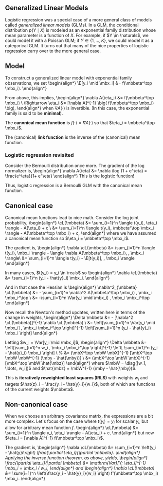 ## Generalized Linear Models
    
Logistic regression was a special case of a more general class of models called _generalized linear models_ (GLMs). In a GLM, the conditional distribution $p(Y \mid X)$ is modeled as an exponential family distribution whose mean parameter is a function of $X$. For example, if $Y \in \naturals$, we could model it with a Poisson GLM; if $Y \in \{1,\ldots,K\}$, we could model it as a categorical GLM. It turns out that many of the nice properties of logistic regression carry over to the more general case.

## Model
To construct a generalized linear model with exponential family observations, we set 
\begin{align*}
    \E[y_i \mid \mbx_i] &= f(\mbbeta^\top \mbx_i).
\end{align*}
    
From above, this implies,
\begin{align*}
    \nabla A(\eta_i) &= f(\mbbeta^\top \mbx_i) \\
    \Rightarrow \eta_i &= [\nabla A]^{-1} \big( f(\mbbeta^\top \mbx_i) \big),
\end{align*}
when $\nabla A(\cdot)$ is invertible. (In this case, the exponential family is said to be **minimal**).
    
The **canonical mean function** is $f(\cdot) = \nabla A(\cdot)$ so that $\eta_i = \mbbeta^\top \mbx_i$.
    
The (canonical) **link function** is the inverse of the (canonical) mean function.

    
### Logistic regression revisited
Consider the Bernoulli distribution once more. The gradient of the log normalizer is,
\begin{align*}
    \nabla A(\eta) &= \nabla \log (1 + e^\eta) 
    = \frac{e^\eta}{1+ e^\eta}
\end{align*}
This is the logistic function!

Thus, logistic regression is a Bernoulli GLM with the canonical mean function.


## Canonical case

Canonical mean functions lead to nice math. Consider the log joint probability,
\begin{align*}
    \cL(\mbbeta) 
    &= \sum_{i=1}^n \langle t(y_i), \eta_i \rangle - A(\eta_i)  + c \\
    &= \sum_{i=1}^n \langle t(y_i), \mbbeta^\top \mbx_i \rangle - A(\mbbeta^\top \mbx_i) + c,
\end{align*}
where we have assumed a canonical mean function so $\eta_i = \mbbeta^\top \mbx_i$.

The gradient is,
\begin{align*}
    \nabla \cL(\mbbeta) 
    &= \sum_{i=1}^n \langle t(y_i), \mbx_i \rangle - \langle \nabla A(\mbbeta^\top \mbx_i), \, \mbx_i \rangle\\
    &= \sum_{i=1}^n \langle t(y_i) - \E[t(y_i)], \, \mbx_i \rangle
\end{align*}

In many cases, $t(y_i) = y_i \in \reals$ so
\begin{align*}
    \nabla \cL(\mbbeta) 
    &= \sum_{i=1}^n (y_i - \hat{y}_i) \mbx_i.
\end{align*}

And in that case the Hessian is
\begin{align*}
    \nabla^2_{\mbbeta} \cL(\mbbeta) 
    &= - \sum_{i=1}^n \nabla^2 A(\mbbeta^\top \mbx_i) \, \mbx_i \mbx_i^\top \\
    &= -\sum_{i=1}^n \Var[y_i \mid \mbx_i] \, \mbx_i \mbx_i^\top
\end{align*}

Now recall the Newton's method updates, written here in terms of the change in weights,
\begin{align*}
    \Delta \mbbeta &= - [\nabla^2 \cL(\mbbeta)]^{-1} \nabla \cL(\mbbeta) \\
    &= \left[\sum_{i=1}^n \Var[y_i \mid \mbx_i] \, \mbx_i \mbx_i^\top \right]^{-1} \left[\sum_{i=1}^n (y_i - \hat{y}_i) \mbx_i \right]
\end{align*}

Letting $w_i = \Var[y_i \mid \mbx_i]$,
\begin{align*}
    \Delta \mbbeta &=
    \left[\sum_{i=1}^n w_i \, \mbx_i \mbx_i^\top \right]^{-1} \left[ \sum_{i=1}^n (y_i - \hat{y}_i) \mbx_i \right] \\
    % &= (\mbX^\top \mbW \mbX)^{-1} [\mbX^\top \mbW \mbW^{-1} (\mby - \hat{\mby})] \\
    &= (\mbX^\top \mbW \mbX)^{-1} [\mbX^\top \mbW \hat{\mbz}]
\end{align*}
where $\mbW = \diag([w_1, \ldots, w_i])$ and $\hat{\mbz} = \mbW^{-1} (\mby - \hat{\mby})$. 

This is **iteratively reweighted least squares (IRLS)** with weights $w_i$ and targets $\hat{z}_i = \frac{y_i - \hat{y}_i}{w_i}$, both of which are functions of the current weights $\mbbeta$.

## Non-canonical case

When we choose an arbitrary covariance matrix, the expressions are a bit more complex. Let's focus on the case where $t(y_i) = y_i$ for scalar $y_i$, but allow for arbitrary mean function $f$. 
\begin{align*}
    \cL(\mbbeta) 
    &= \sum_{i=1}^n \langle y_i, \eta_i \rangle - A(\eta_i)  + c,
\end{align*}
but now $\eta_i = [\nabla A]^{-1} f(\mbbeta^\top \mbx_i)$. 

The gradient is,
\begin{align*}
    \nabla \cL(\mbbeta) 
    &= \sum_{i=1}^n \left(y_i - \hat{y}_i\right) \frac{\partial \eta_i}{\partial \mbbeta}.
\end{align*}
Applying the inverse function theorem, as above, yields,
\begin{align*}
\frac{\partial \eta_i}{\partial \mbbeta} 
&= \mathrm{Var}[Y; \eta_i]^{-1} \mbx_i = \mbx_i / w_i,
\end{align*}
and
\begin{align*}
    \nabla \cL(\mbbeta) 
    &= \sum_{i=1}^n \left(\frac{y_i - \hat{y}_i}{w_i} \right) f'(\mbbeta^\top \mbx_i) \mbx_i.
\end{align*}
